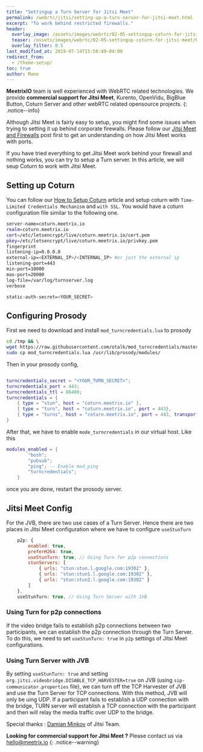 ```yaml
---
title: "Settingup a Turn Server for Jitsi Meet"
permalink: /webrtc/jitsi/setting-up-a-turn-server-for-jitsi-meet.html
excerpt: "To work behind restricted firewalls."
header:
  overlay_image: /assets/images/webrtc/02-05-settingup-coturn-for-jitsi-meet/02-05-settingup-coturn-for-jitsi-meet.jpg
  teaser: /assets/images/webrtc/02-05-settingup-coturn-for-jitsi-meet/02-05-settingup-coturn-for-jitsi-meet.jpg
  overlay_filter: 0.5
last_modified_at: 2019-07-14T15:58:49-04:00
redirect_from:
  - /theme-setup/
toc: true
author: Mano
---
```


**MeetrixIO** team is well experienced with WebRTC related technologies.
We provide **commercial support for Jitsi Meet**, Kurento, OpenVidu, BigBlue Button, Coturn Server and other webRTC related opensource projects.
{: .notice--info}

Although Jitsi Meet is fairly easy to setup, you might find some issues when trying to setting it up behind corporate firewalls. Please follow our
 [Jitsi Meet and Firewalls](https://meetrix.io/blog/webrtc/jitsi/jitsi-meet-and-firewalls.html)
post first to get an understanding on how Jitsi Meet works with ports.

If you have tried everything to get Jitsi Meet work behind your firewall and nothing works, you can try to setup a Turn server. In this article, we will seup Coturn to work with Jitsi Meet.

## Setting up Coturn

You can follow our [How to Setup Coturn](https://meetrix.io/blog/webrtc/coturn/installation.html) article and setup coturn with `Time-Limited Credentials Mechanism` and  `with SSL`. You would have a coturn configuration file similar to the following one.

```bash
server-name=coturn.meetrix.io
realm=coturn.meetrix.io
cert=/etc/letsencrypt/live/coturn.meetrix.io/cert.pem
pkey=/etc/letsencrypt/live/coturn.meetrix.io/privkey.pem
fingerprint
listening-ip=0.0.0.0
external-ip=<EXTERNAL_IP>/<INTERNAL_IP> #or just the external ip
listening-port=443
min-port=10000
max-port=20000
log-file=/var/log/turnserver.log
verbose

static-auth-secret=<YOUR_SECRET>
```

## Configuring Prosody

First we need to download and install `mod_turncredentials.lua` to prosody

```bash
cd /tmp && \
wget https://raw.githubusercontent.com/otalk/mod_turncredentials/master/mod_turncredentials.lua && \
sudo cp mod_turncredentials.lua /usr/lib/prosody/modules/
```

Then in your prosody config,

```lua

turncredentials_secret = "<YOUR_TURN_SECRET>";
turncredentials_port = 443;
turncredentials_ttl = 86400;
turncredentials = {
    { type = "stun", host = "coturn.meetrix.io" },
    { type = "turn", host = "coturn.meetrix.io", port = 443},
    { type = "turns", host = "coturn.meetrix.io", port = 443, transport = "tcp" }
}

```

After that, we have to enable `mode_turncredentials` in our virtual host. Like this

```lua
modules_enabled = {
        "bosh";
        "pubsub";
        "ping"; -- Enable mod_ping
        "turncredentials";
    }
```

once you are done, restart the prosody server.

## Jitsi Meet Config

For the JVB, there are two use cases of a Turn Server.
Hence there are two places in Jitsi Meet configuration where we have to configure `useStunTurn`

``` js
    p2p: {
        enabled: true,
        preferH264: true,
        useStunTurn: true, // Using Turn for p2p connections
        stunServers: [
            { urls: "stun:stun.l.google.com:19302" },
            { urls: "stun:stun1.l.google.com:19302" },
            { urls: "stun:stun2.l.google.com:19302" }
        ]
    },
    useStunTurn: true, // Using Turn Server with JVB
```

### Using Turn for p2p connections

If the video bridge fails to establish p2p connections between two participants, we can establish the p2p connection through the Turn Server. To do this, we need to set `useStunTurn: true` in `p2p` settings of Jitsi Meet configurations.

### Using Turn Server with JVB

By setting `useStunTurn: true` and setting `org.jitsi.videobridge.DISABLE_TCP_HARVESTER=true` on JVB (using `sip-communicator.properties` file), we can turn off the TCP Harvester of JVB and use the Turn Server for TCP connections. With this method, JVB will only be uing UDP. If a participant fails to establish a UDP connection with the bridge, TURN server will establish a TCP connection with the participant and then will relay the media traffic over UDP to the bridge.

Special thanks : [Damian Minkov](https://community.jitsi.org/u/damencho) of Jitsi Team.

**Looking for commercial support for Jitsi Meet ?** Please contact us via [hello@meetrix.io](href="mailto:hello@meetrix.io?Subject=Commercial%20Support%20for%20Coturn")
{: .notice--warning}
